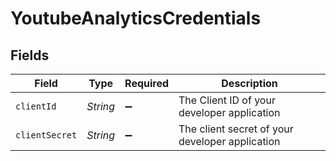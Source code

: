 # YoutubeAnalyticsCredentials


## Fields

| Field                                           | Type                                            | Required                                        | Description                                     |
| ----------------------------------------------- | ----------------------------------------------- | ----------------------------------------------- | ----------------------------------------------- |
| `clientId`                                      | *String*                                        | :heavy_minus_sign:                              | The Client ID of your developer application     |
| `clientSecret`                                  | *String*                                        | :heavy_minus_sign:                              | The client secret of your developer application |